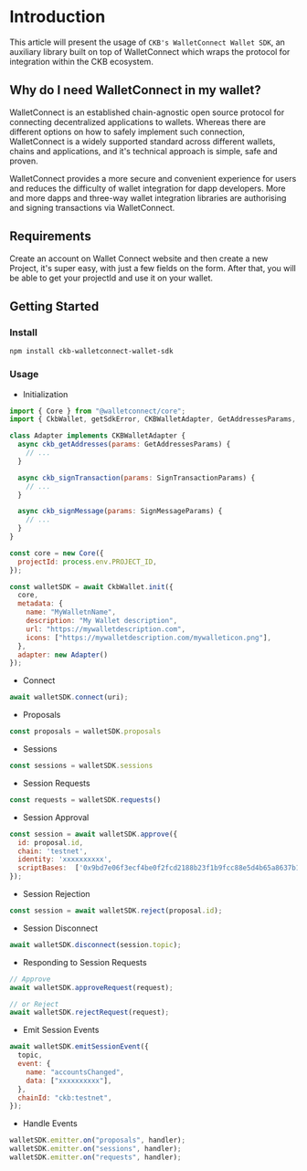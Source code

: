 # Introduction
This article will present the usage of `CKB's WalletConnect Wallet SDK`, an auxiliary library built on top of WalletConnect which wraps the protocol for integration within the CKB ecosystem.

## Why do I need WalletConnect in my wallet?

WalletConnect is an established chain-agnostic open source protocol for connecting decentralized applications to wallets. Whereas there are different options on how to safely implement such connection, WalletConnect is a widely supported standard across different wallets, chains and applications, and it's technical approach is simple, safe and proven. 

WalletConnect provides a more secure and convenient experience for users and reduces the difficulty of wallet integration for dapp developers. More and more dapps and three-way wallet integration libraries are authorising and signing transactions via WalletConnect. 


## Requirements
Create an account on Wallet Connect website and then create a new Project, it's super easy, with just a few fields on the form. After that, you will be able to get your projectId and use it on your wallet.

## Getting Started

### Install

```
npm install ckb-walletconnect-wallet-sdk
```

### Usage

- Initialization

```javascript
import { Core } from "@walletconnect/core";
import { CkbWallet, getSdkError, CKBWalletAdapter, GetAddressesParams, SignTransactionParams, SignMessageParams } from "ckb-walletconnect-wallet-sdk";

class Adapter implements CKBWalletAdapter {
  async ckb_getAddresses(params: GetAddressesParams) {
    // ...
  }

  async ckb_signTransaction(params: SignTransactionParams) {
    // ...
  }

  async ckb_signMessage(params: SignMessageParams) {
    // ...
  }
}

const core = new Core({
  projectId: process.env.PROJECT_ID,
});

const walletSDK = await CkbWallet.init({
  core, 
  metadata: {
    name: "MyWalletnName",
    description: "My Wallet description",
    url: "https://mywalletdescription.com",
    icons: ["https://mywalletdescription.com/mywalleticon.png"],
  },
  adapter: new Adapter()
});
```

- Connect

```javascript
await walletSDK.connect(uri);
```
- Proposals

```javascript
const proposals = walletSDK.proposals
```

- Sessions

```javascript
const sessions = walletSDK.sessions
```

- Session Requests

```javascript
const requests = walletSDK.requests()
```

- Session Approval

```javascript
const session = await walletSDK.approve({
  id: proposal.id,
  chain: 'testnet',
  identity: 'xxxxxxxxxx',
  scriptBases:  ['0x9bd7e06f3ecf4be0f2fcd2188b23f1b9fcc88e5d4b65a8637b17723bbda3cce8']
});
```

- Session Rejection

```javascript
const session = await walletSDK.reject(proposal.id);
```

- Session Disconnect

```javascript
await walletSDK.disconnect(session.topic);
```

- Responding to Session Requests

```javascript
// Approve
await walletSDK.approveRequest(request);

// or Reject
await walletSDK.rejectRequest(request);

```

- Emit Session Events

```javascript
await walletSDK.emitSessionEvent({
  topic,
  event: {
    name: "accountsChanged",
    data: ["xxxxxxxxxx"],
  },
  chainId: "ckb:testnet",
});
```

- Handle Events

```javascript
walletSDK.emitter.on("proposals", handler);
walletSDK.emitter.on("sessions", handler);
walletSDK.emitter.on("requests", handler);
```
